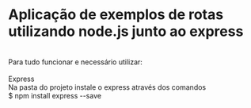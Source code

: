 # Aplicação de exemplos de rotas utilizando node.js junto ao express
<br>
Para tudo funcionar e necessário utilizar:
<br><br>
Express
<br>
Na pasta do projeto instale o express através dos comandos
<br>
$ npm install express --save
<br><br><br>
